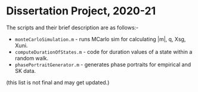 # Dissertation Project, 2020-21

The scripts and their brief description are as follows:- 

  - ``monteCarloSimulation.m`` - runs MCarlo sim for calculating |m|, q, Xsg, Xuni.
  - ``computeDurationOfStates.m`` - code for duration values of a state within a random walk.
  - ``phasePortraitGenerator.m`` - generates phase portraits for empirical and SK data.

(this list is not final and may get updated.)


